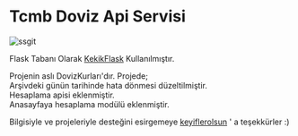 # Tcmb Doviz Api Servisi
![ssgit](https://user-images.githubusercontent.com/62518057/132208384-3d5a950e-f7aa-4e98-ba71-1aa993407356.jpg)

Flask Tabanı Olarak  <a href="https://github.com/KekikAkademi/KekikFlask">KekikFlask</a> Kullanılmıştır.

Projenin aslı DovizKurları'dır. Projede; <br>
Arşivdeki günün tarihinde hata dönmesi düzeltilmiştir.<br>
Hesaplama apisi eklenmiştir.<br>
Anasayfaya hesaplama modülü eklenmiştir.<br>

Bilgisiyle ve projeleriyle desteğini esirgemeye <a href="https://github.com/keyiflerolsun">keyiflerolsun</a> ' a teşekkürler :)
